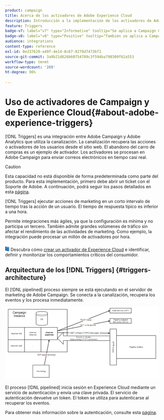 ```yaml
---
product: campaign
title: Acerca de los activadores de Adobe Experience Cloud
description: Introducción a la implementación de los activadores de Adobe Experience Cloud
feature: Triggers
badge-v7: label="v7" type="Informative" tooltip="Se aplica a Campaign Classic v7"
badge-v8: label="v8" type="Positive" tooltip="También se aplica a Campaign v8"
audience: integrations
content-type: reference
exl-id: 0e337620-a49f-4e14-8c67-9279d74736f1
source-git-commit: 3a9b21d626b60754789c3f594ba798309f62a553
workflow-type: tm+mt
source-wordcount: '269'
ht-degree: 96%

---
```


# Uso de activadores de Campaign y de Experience Cloud{#about-adobe-experience-triggers}

[!DNL Triggers] es una integración entre Adobe Campaign y Adobe Analytics que utiliza la canalización. La canalización recupera las acciones o activadores de los usuarios desde el sitio web. El abandono del carro de compras es un ejemplo de activador. Los activadores se procesan en Adobe Campaign para enviar correos electrónicos en tiempo casi real.

>[!CAUTION]
>
>Esta capacidad no está disponible de forma predeterminada como parte del producto. Para esta implementación, primero debe abrir un ticket con el Soporte de Adobe. A continuación, podrá seguir los pasos detallados en esta [página](../../integrations/using/configuring-pipeline.md#prerequisites).

[!DNL Triggers] ejecutar acciones de marketing en un corto intervalo de tiempo tras la acción de un usuario. El tiempo de respuesta típico es inferior a una hora.

Permite integraciones más ágiles, ya que la configuración es mínima y no participa un tercero.
También admite grandes volúmenes de tráfico sin afectar el rendimiento de las actividades de marketing. Como ejemplo, la integración puede procesar un millón de activadores por hora.

![](assets/do-not-localize/book.png) Descubra cómo [crear un activador de Experience Cloud](https://experienceleague.adobe.com/docs/experience-cloud/triggers/create.html?lang=es) e identificar, definir y monitorizar los comportamientos críticos del consumidor.

## Arquitectura de los [!DNL Triggers] {#triggers-architecture}

El [!DNL pipelined] proceso siempre se está ejecutando en el servidor de marketing de Adobe Campaign. Se conecta a la canalización, recupera los eventos y los procesa inmediatamente.

![](assets/triggers_2.png)

El proceso [!DNL pipelined] inicia sesión en Experience Cloud mediante un servicio de autenticación y envía una clave privada. El servicio de autenticación devuelve un token. El token se utiliza para autenticarse al recuperar los eventos.

Para obtener más información sobre la autenticación, consulte esta [página](../../integrations/using/configuring-adobe-io.md).
